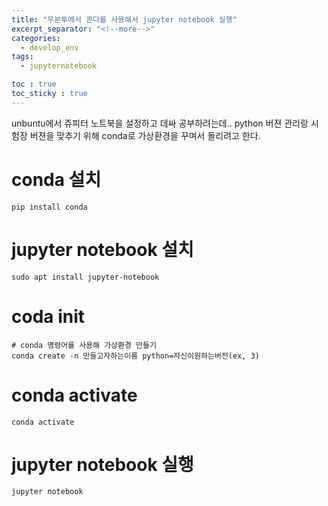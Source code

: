 ```yaml
---
title: "우분투에서 콘다를 사용해서 jupyter notebook 실행"
excerpt_separator: "<!--more-->"
categories:
  - develop_env
tags:
  - jupyternotebook

toc : true
toc_sticky : true
---
```


unbuntu에서 쥬피터 노트북을 설정하고 데싸 공부하려는데.. 
python 버젼 관리랑 시험장 버젼을 맞추기 위해 conda로 가상환경을 꾸며서 돌리려고 한다.

# conda 설치
```
pip install conda
```
# jupyter notebook 설치
```
sudo apt install jupyter-notebook
```
# coda init
```
# conda 명령어를 사용해 가상환경 만들기
conda create -n 만들고자하는이름 python=자신이원하는버전(ex, 3) 
```

# conda activate
```
conda activate
```

# jupyter notebook 실행
```
jupyter notebook
```

